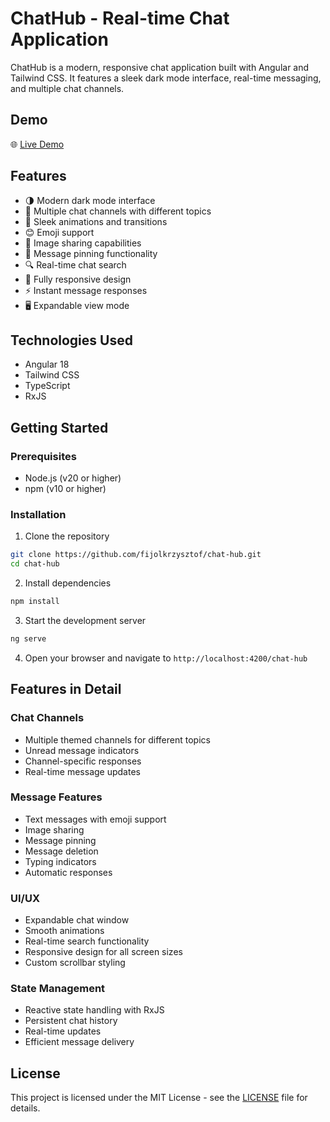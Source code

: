# ChatHub - Real-time Chat Application

ChatHub is a modern, responsive chat application built with Angular and Tailwind CSS. It features a sleek dark mode interface, real-time messaging, and multiple chat channels.

## Demo

🌐 [Live Demo](https://fijolkrzysztof.github.io/chat-hub/)

## Features

- 🌗 Modern dark mode interface
- 💬 Multiple chat channels with different topics
- 🎨 Sleek animations and transitions
- 😊 Emoji support
- 📸 Image sharing capabilities
- 📍 Message pinning functionality
- 🔍 Real-time chat search
- 📱 Fully responsive design
- ⚡ Instant message responses
- 🖥️ Expandable view mode

## Technologies Used

- Angular 18
- Tailwind CSS
- TypeScript
- RxJS

## Getting Started

### Prerequisites

- Node.js (v20 or higher)
- npm (v10 or higher)

### Installation

1. Clone the repository
```bash
git clone https://github.com/fijolkrzysztof/chat-hub.git
cd chat-hub
```

2. Install dependencies
```bash
npm install
```

3. Start the development server
```bash
ng serve
```

4. Open your browser and navigate to `http://localhost:4200/chat-hub`

## Features in Detail

### Chat Channels
- Multiple themed channels for different topics
- Unread message indicators
- Channel-specific responses
- Real-time message updates

### Message Features
- Text messages with emoji support
- Image sharing
- Message pinning
- Message deletion
- Typing indicators
- Automatic responses

### UI/UX
- Expandable chat window
- Smooth animations
- Real-time search functionality
- Responsive design for all screen sizes
- Custom scrollbar styling

### State Management
- Reactive state handling with RxJS
- Persistent chat history
- Real-time updates
- Efficient message delivery

## License

This project is licensed under the MIT License - see the [LICENSE](LICENSE) file for details.
